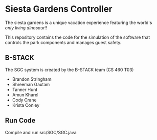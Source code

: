 # Siesta Gardens Controller
The siesta gardens is a unique vacation experience featuring the world's 
_only living dinosaur_!!

This repository contains the code for the simulation of the software that 
controls the park components and manages guest safety.

## B-STACK
The SGC system is created by the B-STACK team (CS 460 T03)
- Brandon Stringham
- Shreeman Gautam
- Tanner Hunt
- Amun Kharel
- Cody Crane
- Krista Conley

## Run Code
Compile and run src/SGC/SGC.java